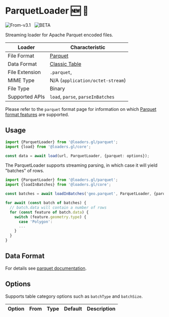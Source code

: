 # ParquetLoader 🆕 🚧

<p class="badges">
  <img src="https://img.shields.io/badge/From-v3.1-blue.svg?style=flat-square" alt="From-v3.1" />
  &nbsp;
	<img src="https://img.shields.io/badge/-BETA-teal.svg" alt="BETA" />
</p>

Streaming loader for Apache Parquet encoded files.

| Loader         | Characteristic                                       |
| -------------- | ---------------------------------------------------- |
| File Format    | [Parquet](/docs/modules/parquet/formats/parquet)      |
| Data Format    | [Classic Table](/docs/specifications/category-table) |
| File Extension | `.parquet`,                                          |
| MIME Type      | N/A (`application/octet-stream`)                     |
| File Type      | Binary                                               |
| Supported APIs | `load`, `parse`, `parseInBatches`                    |

Please refer to the `parquet` format page for information on
which [Parquet format features](/docs/modules/parquet/formats/parquet) are supported.

## Usage

```typescript
import {ParquetLoader} from '@loaders.gl/parquet';
import {load} from '@loaders.gl/core';

const data = await load(url, ParquetLoader, {parquet: options});
```

The ParquetLoader supports streaming parsing, in which case it will yield "batches" of rows.

```typescript
import {ParquetLoader} from '@loaders.gl/parquet';
import {loadInBatches} from '@loaders.gl/core';

const batches = await loadInBatches('geo.parquet', ParquetLoader, {parquet: options}});

for await (const batch of batches) {
  // batch.data will contain a number of rows
  for (const feature of batch.data) {
    switch (feature.geometry.type) {
      case 'Polygon':
      ...
    }
  }
}
```

## Data Format

For details see [parquet documentation](https://parquet.apache.org/docs/).

## Options

Supports table category options such as `batchType` and `batchSize`.

| Option                 | From                                                                                  | Type       | Default                                                                                                                                          | Description                                                                                                                           |
| ---------------------- | ------------------------------------------------------------------------------------- | ---------- | ------------------------------------------------------------------------------------------------------------------------------------------------ | ------------------------------------------------------------------------------------------------------------------------------------- |


